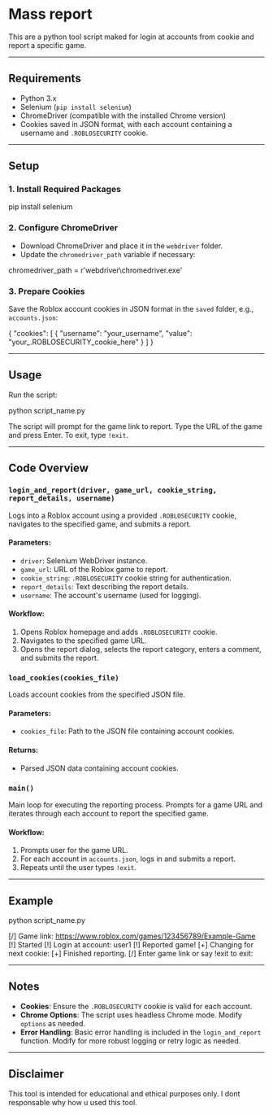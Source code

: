 # Mass report

This are a python tool script maked for login at accounts from cookie and report a specific game.

---

## Requirements

- Python 3.x
- Selenium (`pip install selenium`)
- ChromeDriver (compatible with the installed Chrome version)
- Cookies saved in JSON format, with each account containing a username and `.ROBLOSECURITY` cookie.

---

## Setup

### 1. Install Required Packages

pip install selenium

### 2. Configure ChromeDriver

- Download ChromeDriver and place it in the `webdriver` folder.
- Update the `chromedriver_path` variable if necessary:

chromedriver_path = r'webdriver\chromedriver.exe'

### 3. Prepare Cookies

Save the Roblox account cookies in JSON format in the `saved` folder, e.g., `accounts.json`:

{
    "cookies": [
        {
            "username": "your_username",
            "value": "your_.ROBLOSECURITY_cookie_here"
        }
    ]
}

---

## Usage

Run the script:

python script_name.py

The script will prompt for the game link to report. Type the URL of the game and press Enter. To exit, type `!exit`.

---

## Code Overview

### `login_and_report(driver, game_url, cookie_string, report_details, username)`

Logs into a Roblox account using a provided `.ROBLOSECURITY` cookie, navigates to the specified game, and submits a report.

#### Parameters:

- `driver`: Selenium WebDriver instance.
- `game_url`: URL of the Roblox game to report.
- `cookie_string`: `.ROBLOSECURITY` cookie string for authentication.
- `report_details`: Text describing the report details.
- `username`: The account's username (used for logging).

#### Workflow:

1. Opens Roblox homepage and adds `.ROBLOSECURITY` cookie.
2. Navigates to the specified game URL.
3. Opens the report dialog, selects the report category, enters a comment, and submits the report.

### `load_cookies(cookies_file)`

Loads account cookies from the specified JSON file.

#### Parameters:

- `cookies_file`: Path to the JSON file containing account cookies.

#### Returns:

- Parsed JSON data containing account cookies.

### `main()`

Main loop for executing the reporting process. Prompts for a game URL and iterates through each account to report the specified game.

#### Workflow:

1. Prompts user for the game URL.
2. For each account in `accounts.json`, logs in and submits a report.
3. Repeats until the user types `!exit`.

---

## Example

python script_name.py

[/] Game link: https://www.roblox.com/games/123456789/Example-Game
[!] Started
[!] Login at account: user1
[!] Reported game!
[+] Changing for next cookie:
[+] Finished reporting.
[/] Enter game link or say !exit to exit:

---

## Notes

- **Cookies**: Ensure the `.ROBLOSECURITY` cookie is valid for each account.
- **Chrome Options**: The script uses headless Chrome mode. Modify `options` as needed.
- **Error Handling**: Basic error handling is included in the `login_and_report` function. Modify for more robust logging or retry logic as needed.

---


## Disclaimer

This tool is intended for educational and ethical purposes only. I dont responsable why how u used this tool.

